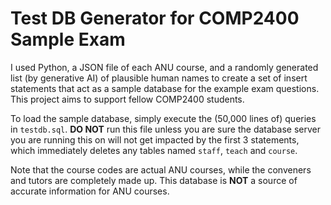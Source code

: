 # Test DB Generator for COMP2400 Sample Exam

I used Python, a JSON file of each ANU course, and a randomly generated list (by generative AI)
of plausible human names to create a set of insert statements that act as a sample database for the example
exam questions. This project aims to support fellow COMP2400 students.

To load the sample database, simply execute the (50,000 lines of) queries in 
`testdb.sql`. **DO NOT** run this file unless you are sure the database server you are 
running this on will not get impacted by the first 3 statements, which immediately deletes
any tables named `staff`, `teach` and `course`. 

Note that the course codes are actual ANU courses, while the conveners and tutors are completely
made up. This database is **NOT** a source of accurate information for ANU courses. 
